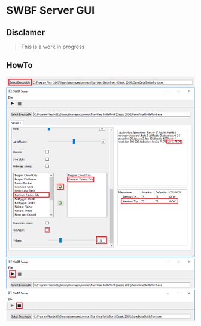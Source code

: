 # SWBF Server GUI

## Disclamer

> This is a work in progress

## HowTo

![Exe Selection](https://github.com/21stcenturyclan/swbf-server-gui/blob/master/readme/select_exe.png)
![Map Selection](https://github.com/21stcenturyclan/swbf-server-gui/blob/master/readme/select_map.png)
![Start Server](https://github.com/21stcenturyclan/swbf-server-gui/blob/master/readme/start.png)
![Stop Server](https://github.com/21stcenturyclan/swbf-server-gui/blob/master/readme/stop.png)